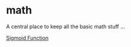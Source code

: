 # math
A central place to keep all the basic math stuff ...

[Sigmoid Function](https://nbviewer.jupyter.org/github/basilhan/math/blob/master/PythonSigmoid.ipynb)
